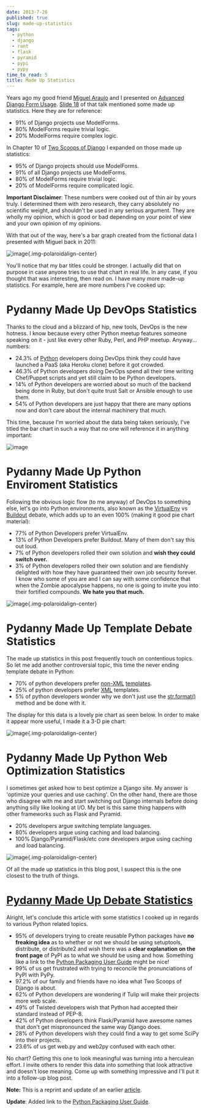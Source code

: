 ```yaml
---
date: 2013-7-26
published: true
slug: made-up-statistics
tags:
  - python
  - django
  - rant
  - flask
  - pyramid
  - pypi
  - pypy
time_to_read: 5
title: Made Up Statistics
---
```


Years ago my good friend [Miguel Araujo](https://twitter.com/maraujop)
and I presented on [Advanced Django Form
Usage](https://speakerdeck.com/u/pydanny/p/advanced-django-forms-usage).
[Slide
18](https://www.slideshare.net/pydanny/advanced-django-forms-usage/52) of
that talk mentioned some made up statistics. Here they are for
reference:

- 91% of Django projects use ModelForms.
- 80% ModelForms require trivial logic.
- 20% ModelForms require complex logic.

In Chapter 10 of [Two Scoops of Django](https://www.feldroy.com/books/two-scoops-of-django-3-x) I
expanded on those made up statistics:

- 95% of Django projects should use ModelForms.
- 91% of all Django projects use ModelForms.
- 80% of ModelForms require trivial logic.
- 20% of ModelForms require complicated logic.

**Important Disclaimer**: These numbers were cooked out of thin air by
yours truly. I determined them with zero research, they carry absolutely
no scientific weight, and shouldn't be used in any serious argument.
They are wholly my opinion, which is good or bad depending on your point
of view and your own opinion of my opinions.

With that out of the way, here's a bar graph created from the fictional
data I presented with Miguel back in 2011:

![image](/images/made-up-statistics.png){.img-polaroidalign-center}

You'll notice that my bar titles could be stronger. I actually did that
on purpose in case anyone tries to use that chart in real life. In any
case, if you thought that was interesting, then read on. I have many
more made-up statistics. For example, here are more numbers I've cooked
up:

# Pydanny Made Up DevOps Statistics

Thanks to the cloud and a blizzard of hip, new tools, DevOps is the new
hotness. I know because every other Python meetup features someone
speaking on it - just like every other Ruby, Perl, and PHP meetup.
Anyway... numbers:

- 24.3% of [Python](https://python.org/) developers doing DevOps think
  they could have launched a PaaS (aka Heroku clone) before it got
  crowded.
- 46.3% of Python developers doing DevOps spend all their time writing
  Chef/Puppet scripts and yet still claim to be Python developers.
- 14% of Python developers are worried about so much of the backend
  being done in Ruby, but don't quite trust Salt or Ansible enough to
  use them.
- 54% of Python developers are just happy that there are many options
  now and don't care about the internal machinery that much.

This time, because I'm worried about the data being taken seriously,
I've titled the bar chart in such a way that no one will reference it
in anything important:

![image](/images/devops.png)

# Pydanny Made Up Python Enviroment Statistics

Following the obvious logic flow (to me anyway) of DevOps to something
else, let's go into Python environments, also known as the
[VirtualEnv](https://pypi.python.org/pypi/virtualenv) vs
[Buildout](https://pypi.python.org/pypi/zc.buildout) debate, which adds
up to an even 100% (making it good pie chart material):

- 77% of Python Developers prefer VirtualEnv.
- 13% of Python Developers prefer Buildout. Many of them don't say
  this out loud.
- 7% of Python developers rolled their own solution and **wish they
  could switch over.**
- 3% of Python developers rolled their own solution and are fiendishly
  delighted with how they have guaranteed their own job security
  forever. I know who some of you are and I can say with some
  confidence that when the Zombie apocalypse happens, no one is going
  to invite you into their fortified compounds. **We hate you that
  much.**

![image](/images/environment.png){.img-polaroidalign-center}

# Pydanny Made Up Template Debate Statistics

The made up statistics in this post frequently touch on contentious
topics. So let me add another controversial topic, this time the never
ending template debate in Python:

- 70% of python developers prefer
  [non-XML](https://docs.djangoproject.com/en/1.5/ref/templates/)
  [templates](https://jinja.pocoo.org/docs/).
- 25% of python developers prefer [XML](https://www.makotemplates.org/)
  templates.
- 5% of python developers wonder why we don't just use the
  [str.format()](https://docs.python.org/library/string.html#formatstrings)
  method and be done with it.

The display for this data is a lovely pie chart as seen below. In order
to make it appear more useful, I made it a 3-D pie chart:

![image](/images/templates.png){.img-polaroidalign-center}

# Pydanny Made Up Python Web Optimization Statistics

I sometimes get asked how to best optimize a Django site. My answer is
'optimize your queries and use caching'. On the other hand, there are
those who disagree with me and start switching out Django internals
before doing anything silly like looking at I/O. My bet is this same
thing happens with other frameworks such as Flask and Pyramid.

- 20% developers argue switching template languages.
- 80% developers argue using caching and load balancing.
- 100% Django/Pyramid/Flask/etc core developers argue using caching
  and load balancing.

![image](/images/optimization.png){.img-polaroidalign-center}

Of all the made up statistics in this blog post, I suspect this is the
one closest to the truth of things.

<span id="debate-statistics"></span>
[Pydanny Made Up Debate Statistics](#debate-statistics)
=======================================================

Alright, let's conclude this article with some statistics I cooked up
in regards to various Python related topics.

- 95% of developers trying to create reusable Python packages have
  **no freaking idea** as to whether or not we should be using
  setuptools, distribute, or distribute2 and wish there was a **clear
  explanation on the front page** of PyPI as to what we should be
  using and how. Something like a link to the [Python Packaging User
  Guide](https://python-packaging-user-guide.readthedocs.org/en/latest/index.html)
  might be nice!
- 99% of us get frustrated with trying to reconcile the pronunciations
  of PyPI with PyPy.
- 97.2% of our family and friends have no idea what Two Scoops of
  Django is about.
- 62% of Python developers are wondering if Tulip will make their
  projects more web scale.
- 49% of Twisted developers wish that Python had accepted their
  standard instead of PEP-8.
- 42% of Python developers think Flask/Pyramid have awesome names that
  don't get mispronounced the same way Django does.
- 28% of Python developers wish they could find a way to get some
  SciPy into their projects.
- 23.6% of us get web.py and web2py confused with each other.

No chart? Getting this one to look meaningful was turning into a
herculean effort. I invite others to render this data into something
that look attractive and doesn't lose meaning. Come up with something
impressive and I'll put it into a follow-up blog post.

**Note:** This is a reprint and update of an earlier
[article](https://pydanny.blogspot.com/2011/12/made-up-statistics.html).

**Update**: Added link to the [Python Packaging User
Guide](https://python-packaging-user-guide.readthedocs.org/en/latest/index.html).
